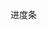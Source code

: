 <vi-loading v-if="loading"></vi-loading>

<div class="p10">
    <vi-button @click="loading=!loading">进度条</vi-button>
</div>

<script>
export default {
  data() {
    return {
      loading: false
    };
  }
};
</script>

<style lang="scss">

</style>